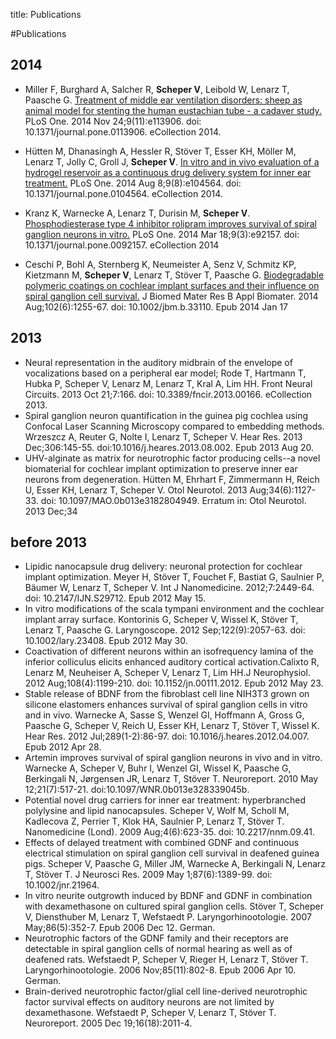 title: Publications

#Publications

## 2014

* Miller F, Burghard A, Salcher R, **Scheper V**, Leibold W, Lenarz T, Paasche G. [Treatment of middle ear ventilation disorders: sheep as animal model for stenting the human eustachian tube - a cadaver study. ](http://www.plosone.org/article/info%3Adoi%2F10.1371%2Fjournal.pone.0113906) PLoS One. 2014 Nov 24;9(11):e113906. doi: 10.1371/journal.pone.0113906. eCollection 2014.

* Hütten M, Dhanasingh A, Hessler R, Stöver T, Esser KH, Möller M, Lenarz T, Jolly C, Groll J, **Scheper V**. [In vitro and in vivo evaluation of a hydrogel reservoir as a continuous drug delivery system for inner ear treatment.](http://www.plosone.org/article/info%3Adoi%2F10.1371%2Fjournal.pone.0104564) PLoS One. 2014 Aug 8;9(8):e104564. doi: 10.1371/journal.pone.0104564. eCollection 2014.

* Kranz K, Warnecke A, Lenarz T, Durisin M, **Scheper V**. [Phosphodiesterase type 4 inhibitor rolipram improves survival of spiral ganglion neurons in vitro.](http://www.plosone.org/article/info%3Adoi%2F10.1371%2Fjournal.pone.0092157) PLoS One. 2014 Mar 18;9(3):e92157. doi: 10.1371/journal.pone.0092157. eCollection 2014

* Ceschi P, Bohl A, Sternberg K, Neumeister A, Senz V, Schmitz KP, Kietzmann M, **Scheper V**, Lenarz T, Stöver T, Paasche G. [Biodegradable polymeric coatings on cochlear implant surfaces and their influence on spiral ganglion cell survival.](http://onlinelibrary.wiley.com/doi/10.1002/jbm.b.33110/abstract) J Biomed Mater Res B Appl Biomater. 2014 Aug;102(6):1255-67. doi: 10.1002/jbm.b.33110. Epub 2014 Jan 17

## 2013

* Neural representation in the auditory midbrain of the envelope of vocalizations based on a peripheral ear model; Rode T, Hartmann T, Hubka P, Scheper V, Lenarz M, Lenarz T, Kral A, Lim HH. Front Neural Circuits. 2013 Oct 21;7:166. doi: 10.3389/fncir.2013.00166. eCollection 2013.
*  Spiral ganglion neuron quantification in the guinea pig cochlea using Confocal Laser Scanning Microscopy compared to embedding methods. Wrzeszcz A, Reuter G, Nolte I, Lenarz T, Scheper V. Hear Res. 2013 Dec;306:145-55. doi:10.1016/j.heares.2013.08.002. Epub 2013 Aug 20.
*  UHV-alginate as matrix for neurotrophic factor producing cells--a novel biomaterial for cochlear implant optimization to preserve inner ear neurons from degeneration. Hütten M, Ehrhart F, Zimmermann H, Reich U, Esser KH, Lenarz T, Scheper V. Otol Neurotol. 2013 Aug;34(6):1127-33. doi: 10.1097/MAO.0b013e3182804949. Erratum in: Otol Neurotol. 2013 Dec;34



before 2013
---
* Lipidic nanocapsule drug delivery: neuronal protection for cochlear implant optimization. Meyer H, Stöver T, Fouchet F, Bastiat G, Saulnier P, Bäumer W, Lenarz T, Scheper V. Int J Nanomedicine. 2012;7:2449-64. doi: 10.2147/IJN.S29712. Epub 2012 May 15.
* In vitro modifications of the scala tympani environment and the cochlear implant array surface. Kontorinis G, Scheper V, Wissel K, Stöver T, Lenarz T, Paasche G. Laryngoscope. 2012 Sep;122(9):2057-63. doi: 10.1002/lary.23408. Epub 2012 May 30.
* Coactivation of different neurons within an isofrequency lamina of the inferior colliculus elicits enhanced auditory cortical activation.Calixto R, Lenarz M, Neuheiser A, Scheper V, Lenarz T, Lim HH.J Neurophysiol. 2012 Aug;108(4):1199-210. doi: 10.1152/jn.00111.2012. Epub 2012 May 23.
* Stable release of BDNF from the fibroblast cell line NIH3T3 grown on silicone elastomers enhances survival of spiral ganglion cells in vitro and in vivo. Warnecke A, Sasse S, Wenzel GI, Hoffmann A, Gross G, Paasche G, Scheper V, Reich U, Esser KH, Lenarz T, Stöver T, Wissel K. Hear Res. 2012 Jul;289(1-2):86-97. doi: 10.1016/j.heares.2012.04.007. Epub 2012 Apr 28.
* Artemin improves survival of spiral ganglion neurons in vivo and in vitro. Warnecke A, Scheper V, Buhr I, Wenzel GI, Wissel K, Paasche G, Berkingali N, Jørgensen JR, Lenarz T, Stöver T. Neuroreport. 2010 May 12;21(7):517-21. doi:10.1097/WNR.0b013e328339045b.
* Potential novel drug carriers for inner ear treatment: hyperbranched polylysine and lipid nanocapsules. Scheper V, Wolf M, Scholl M, Kadlecova Z, Perrier T, Klok HA, Saulnier P, Lenarz T, Stöver T. Nanomedicine (Lond). 2009 Aug;4(6):623-35. doi: 10.2217/nnm.09.41. 
* Effects of delayed treatment with combined GDNF and continuous electrical stimulation on spiral ganglion cell survival in deafened guinea pigs. Scheper V, Paasche G, Miller JM, Warnecke A, Berkingali N, Lenarz T, Stöver T. J Neurosci Res. 2009 May 1;87(6):1389-99. doi: 10.1002/jnr.21964.
* In vitro neurite outgrowth induced by BDNF and GDNF in combination with dexamethasone on cultured spiral ganglion cells. Stöver T, Scheper V, Diensthuber M, Lenarz T, Wefstaedt P. Laryngorhinootologie. 2007 May;86(5):352-7. Epub 2006 Dec 12. German. 
* Neurotrophic factors of the GDNF family and their receptors are detectable in spiral ganglion cells of normal hearing as well as of deafened rats. Wefstaedt P, Scheper V, Rieger H, Lenarz T, Stöver T. Laryngorhinootologie. 2006 Nov;85(11):802-8. Epub 2006 Apr 10. German. 
* Brain-derived neurotrophic factor/glial cell line-derived neurotrophic factor survival effects on auditory neurons are not limited by dexamethasone. Wefstaedt P, Scheper V, Lenarz T, Stöver T. Neuroreport. 2005 Dec 19;16(18):2011-4.


